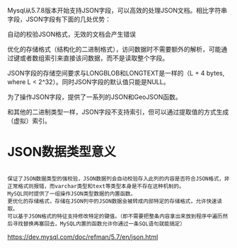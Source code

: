 

Mysql从5.7.8版本开始支持JSON字段，可以高效的处理JSON文档。相比字符串字段，JSON字段有下面的几处优势：

自动的校验JSON格式，无效的文档会产生错误

优化的存储格式（结构化的二进制格式），访问数据时不需要额外的解析，可能通过键或者数组索引来直接该问数据，而不是读取整个字段。

JSON字段的存储空间要求与LONGBLOB和LONGTEXT是一样的（L + 4 bytes, where L < 2^32）。同时JSON字段的默认值只能是NULL。

为了操作JSON字段，提供了一系列的JSON和GeoJSON函数。

和其他的二进制类型一样，JSON字段不支持索引，但可以通过提取值的方式生成（虚拟）索引。


# JSON数据类型意义
```其实，没有JSON数据类型的支持，我们一样可以通过varchar类型或者text等类型来保存这一格式的数据，但是，为什么还要专门增加这一数据格式的支持呢？其中肯定有较varchar或者text来存储此类型更优越的地方。

保证了JSON数据类型的强校验，JSON数据列会自动校验存入此列的内容是否符合JSON格式，非正常格式则报错，而varchar类型和text等类型本身是不存在这种机制的。
MySQL同时提供了一组操作JSON类型数据的内置函数。
更优化的存储格式，存储在JSON列中的JSON数据会被转成内部特定的存储格式，允许快速读取。
可以基于JSON格式的特征支持修改特定的键值。（即不需要把整条内容拿出来放到程序中遍历然后寻找替换再塞回去，MySQL内置的函数允许你通过一条SQL语句就能搞定）
```

https://dev.mysql.com/doc/refman/5.7/en/json.html
